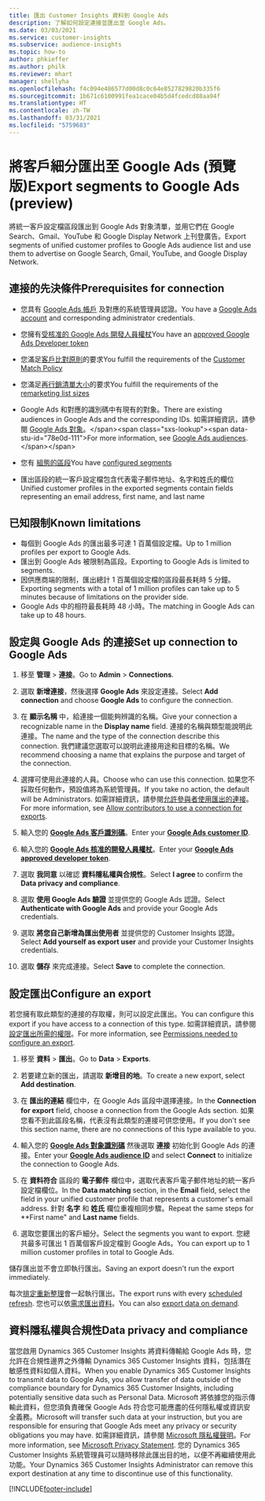 ```yaml
---
title: 匯出 Customer Insights 資料到 Google Ads
description: 了解如何設定連接並匯出至 Google Ads。
ms.date: 03/03/2021
ms.service: customer-insights
ms.subservice: audience-insights
ms.topic: how-to
author: phkieffer
ms.author: philk
ms.reviewer: mhart
manager: shellyha
ms.openlocfilehash: f4c094e486577d00d8c0c64e8527829820b335f6
ms.sourcegitcommit: 1b671c6100991fea1cace04b5d4fcedcd88aa94f
ms.translationtype: HT
ms.contentlocale: zh-TW
ms.lasthandoff: 03/31/2021
ms.locfileid: "5759683"
---
```

# <a name="export-segments-to-google-ads-preview"></a><span data-ttu-id="78e0d-103">將客戶細分匯出至 Google Ads (預覽版)</span><span class="sxs-lookup"><span data-stu-id="78e0d-103">Export segments to Google Ads (preview)</span></span>

<span data-ttu-id="78e0d-104">將統一客戶設定檔區段匯出到 Google Ads 對象清單，並用它們在 Google Search、Gmail、YouTube 和 Google Display Network 上刊登廣告。</span><span class="sxs-lookup"><span data-stu-id="78e0d-104">Export segments of unified customer profiles to Google Ads audience list and use them to advertise on Google Search, Gmail, YouTube, and Google Display Network.</span></span> 

## <a name="prerequisites-for-connection"></a><span data-ttu-id="78e0d-105">連接的先決條件</span><span class="sxs-lookup"><span data-stu-id="78e0d-105">Prerequisites for connection</span></span>

-   <span data-ttu-id="78e0d-106">您具有 [Google Ads 帳戶](https://ads.google.com/) 及對應的系統管理員認證。</span><span class="sxs-lookup"><span data-stu-id="78e0d-106">You have a [Google Ads account](https://ads.google.com/) and corresponding administrator credentials.</span></span>
-   <span data-ttu-id="78e0d-107">您擁有[受核准的 Google Ads 開發人員權杖](https://developers.google.com/google-ads/api/docs/first-call/dev-token)</span><span class="sxs-lookup"><span data-stu-id="78e0d-107">You have an [approved Google Ads Developer token](https://developers.google.com/google-ads/api/docs/first-call/dev-token)</span></span> 
-   <span data-ttu-id="78e0d-108">您滿足[客戶比對原則](https://support.google.com/adspolicy/answer/6299717)的要求</span><span class="sxs-lookup"><span data-stu-id="78e0d-108">You fulfill the requirements of the [Customer Match Policy](https://support.google.com/adspolicy/answer/6299717)</span></span>
-   <span data-ttu-id="78e0d-109">您滿足[再行銷清單大小](https://support.google.com/google-ads/answer/7558048)的要求</span><span class="sxs-lookup"><span data-stu-id="78e0d-109">You fulfill the requirements of the [remarketing list sizes](https://support.google.com/google-ads/answer/7558048)</span></span> 

-   <span data-ttu-id="78e0d-110">Google Ads 和對應的識別碼中有現有的對象。</span><span class="sxs-lookup"><span data-stu-id="78e0d-110">There are existing audiences in Google Ads and the corresponding IDs.</span></span> <span data-ttu-id="78e0d-111">如需詳細資訊，請參閱 [Google Ads 對象](https://support.google.com/google-ads/answer/7558048?hl=en#:~:text=Audience%20lists%20is%20a%20section,Display%20Network%20through%20remarketing%20campaigns.)。</span><span class="sxs-lookup"><span data-stu-id="78e0d-111">For more information, see [Google Ads audiences](https://support.google.com/google-ads/answer/7558048?hl=en#:~:text=Audience%20lists%20is%20a%20section,Display%20Network%20through%20remarketing%20campaigns.).</span></span>
-   <span data-ttu-id="78e0d-112">您有 [組態的區段](segments.md)</span><span class="sxs-lookup"><span data-stu-id="78e0d-112">You have [configured segments](segments.md)</span></span>
-   <span data-ttu-id="78e0d-113">匯出區段的統一客戶設定檔包含代表電子郵件地址、名字和姓氏的欄位</span><span class="sxs-lookup"><span data-stu-id="78e0d-113">Unified customer profiles in the exported segments contain fields representing an email address, first name, and last name</span></span>

## <a name="known-limitations"></a><span data-ttu-id="78e0d-114">已知限制</span><span class="sxs-lookup"><span data-stu-id="78e0d-114">Known limitations</span></span>

- <span data-ttu-id="78e0d-115">每個到 Google Ads 的匯出最多可達 1 百萬個設定檔。</span><span class="sxs-lookup"><span data-stu-id="78e0d-115">Up to 1 million profiles per export to Google Ads.</span></span>
- <span data-ttu-id="78e0d-116">匯出到 Google Ads 被限制為區段。</span><span class="sxs-lookup"><span data-stu-id="78e0d-116">Exporting to Google Ads is limited to segments.</span></span>
- <span data-ttu-id="78e0d-117">因供應商端的限制，匯出總計 1 百萬個設定檔的區段最長耗時 5 分鐘。</span><span class="sxs-lookup"><span data-stu-id="78e0d-117">Exporting segments with a total of 1 million profiles can take up to 5 minutes because of limitations on the provider side.</span></span> 
- <span data-ttu-id="78e0d-118">Google Ads 中的相符最長耗時 48 小時。</span><span class="sxs-lookup"><span data-stu-id="78e0d-118">The matching in Google Ads can take up to 48 hours.</span></span>

## <a name="set-up-connection-to-google-ads"></a><span data-ttu-id="78e0d-119">設定與 Google Ads 的連接</span><span class="sxs-lookup"><span data-stu-id="78e0d-119">Set up connection to Google Ads</span></span>

1. <span data-ttu-id="78e0d-120">移至 **管理** > **連接**。</span><span class="sxs-lookup"><span data-stu-id="78e0d-120">Go to **Admin** > **Connections**.</span></span>

1. <span data-ttu-id="78e0d-121">選取 **新增連接**，然後選擇 **Google Ads** 來設定連接。</span><span class="sxs-lookup"><span data-stu-id="78e0d-121">Select **Add connection** and choose **Google Ads** to configure the connection.</span></span>

1. <span data-ttu-id="78e0d-122">在 **顯示名稱** 中，給連接一個能夠辨識的名稱。</span><span class="sxs-lookup"><span data-stu-id="78e0d-122">Give your connection a recognizable name in the **Display name** field.</span></span> <span data-ttu-id="78e0d-123">連接的名稱與類型能說明此連接。</span><span class="sxs-lookup"><span data-stu-id="78e0d-123">The name and the type of the connection describe this connection.</span></span> <span data-ttu-id="78e0d-124">我們建議您選取可以說明此連接用途和目標的名稱。</span><span class="sxs-lookup"><span data-stu-id="78e0d-124">We recommend choosing a name that explains the purpose and target of the connection.</span></span>

1. <span data-ttu-id="78e0d-125">選擇可使用此連接的人員。</span><span class="sxs-lookup"><span data-stu-id="78e0d-125">Choose who can use this connection.</span></span> <span data-ttu-id="78e0d-126">如果您不採取任何動作，預設值將為系統管理員。</span><span class="sxs-lookup"><span data-stu-id="78e0d-126">If you take no action, the default will be Administrators.</span></span> <span data-ttu-id="78e0d-127">如需詳細資訊，請參閱[允許參與者使用匯出的連接](connections.md#allow-contributors-to-use-a-connection-for-exports)。</span><span class="sxs-lookup"><span data-stu-id="78e0d-127">For more information, see [Allow contributors to use a connection for exports](connections.md#allow-contributors-to-use-a-connection-for-exports).</span></span>

1. <span data-ttu-id="78e0d-128">輸入您的 **[Google Ads 客戶識別碼](https://support.google.com/google-ads/answer/1704344)**。</span><span class="sxs-lookup"><span data-stu-id="78e0d-128">Enter your **[Google Ads customer ID](https://support.google.com/google-ads/answer/1704344)**.</span></span>

1. <span data-ttu-id="78e0d-129">輸入您的 **[Google Ads 核准的開發人員權杖](https://developers.google.com/google-ads/api/docs/first-call/dev-token)**。</span><span class="sxs-lookup"><span data-stu-id="78e0d-129">Enter your **[Google Ads approved developer token](https://developers.google.com/google-ads/api/docs/first-call/dev-token)**.</span></span>

1. <span data-ttu-id="78e0d-130">選取 **我同意** 以確認 **資料隱私權與合規性**。</span><span class="sxs-lookup"><span data-stu-id="78e0d-130">Select **I agree** to confirm the **Data privacy and compliance**.</span></span>

1. <span data-ttu-id="78e0d-131">選取 **使用 Google Ads 驗證** 並提供您的 Google Ads 認證。</span><span class="sxs-lookup"><span data-stu-id="78e0d-131">Select **Authenticate with Google Ads** and provide your Google Ads credentials.</span></span>

1. <span data-ttu-id="78e0d-132">選取 **將您自己新增為匯出使用者** 並提供您的 Customer Insights 認證。</span><span class="sxs-lookup"><span data-stu-id="78e0d-132">Select **Add yourself as export user** and provide your Customer Insights credentials.</span></span>

1. <span data-ttu-id="78e0d-133">選取 **儲存** 來完成連接。</span><span class="sxs-lookup"><span data-stu-id="78e0d-133">Select **Save** to complete the connection.</span></span> 

## <a name="configure-an-export"></a><span data-ttu-id="78e0d-134">設定匯出</span><span class="sxs-lookup"><span data-stu-id="78e0d-134">Configure an export</span></span>

<span data-ttu-id="78e0d-135">若您擁有取此類型的連接的存取權，則可以設定此匯出。</span><span class="sxs-lookup"><span data-stu-id="78e0d-135">You can configure this export if you have access to a connection of this type.</span></span> <span data-ttu-id="78e0d-136">如需詳細資訊，請參閱[設定匯出所需的權限](export-destinations.md#set-up-a-new-export)。</span><span class="sxs-lookup"><span data-stu-id="78e0d-136">For more information, see [Permissions needed to configure an export](export-destinations.md#set-up-a-new-export).</span></span>

1. <span data-ttu-id="78e0d-137">移至 **資料** > **匯出**。</span><span class="sxs-lookup"><span data-stu-id="78e0d-137">Go to **Data** > **Exports**.</span></span>

1. <span data-ttu-id="78e0d-138">若要建立新的匯出，請選取 **新增目的地**。</span><span class="sxs-lookup"><span data-stu-id="78e0d-138">To create a new export, select **Add destination**.</span></span>

1. <span data-ttu-id="78e0d-139">在 **匯出的連結** 欄位中，在 Google Ads 區段中選擇連接。</span><span class="sxs-lookup"><span data-stu-id="78e0d-139">In the **Connection for export** field, choose a connection from the Google Ads section.</span></span> <span data-ttu-id="78e0d-140">如果您看不到此區段名稱，代表沒有此類型的連接可供您使用。</span><span class="sxs-lookup"><span data-stu-id="78e0d-140">If you don't see this section name, there are no connections of this type available to you.</span></span>

1. <span data-ttu-id="78e0d-141">輸入您的 **[Google Ads 對象識別碼](https://support.google.com/google-ads/answer/7558048?hl=en#:~:text=Audience%20lists%20is%20a%20section,Display%20Network%20through%20remarketing%20campaigns.)** 然後選取 **連接** 初始化到 Google Ads 的連接。</span><span class="sxs-lookup"><span data-stu-id="78e0d-141">Enter your **[Google Ads audience ID](https://support.google.com/google-ads/answer/7558048?hl=en#:~:text=Audience%20lists%20is%20a%20section,Display%20Network%20through%20remarketing%20campaigns.)** and select **Connect** to initialize the connection to Google Ads.</span></span>

1. <span data-ttu-id="78e0d-142">在 **資料符合** 區段的 **電子郵件** 欄位中，選取代表客戶電子郵件地址的統一客戶設定檔欄位。</span><span class="sxs-lookup"><span data-stu-id="78e0d-142">In the **Data matching** section, in the **Email** field, select the field in your unified customer profile that represents a customer's email address.</span></span> <span data-ttu-id="78e0d-143">針對 **名字** 和 **姓氏** 欄位重複相同步驟。</span><span class="sxs-lookup"><span data-stu-id="78e0d-143">Repeat the same steps for \*\*First name" and **Last name** fields.</span></span>

1. <span data-ttu-id="78e0d-144">選取您要匯出的客戶細分。</span><span class="sxs-lookup"><span data-stu-id="78e0d-144">Select the segments you want to export.</span></span> <span data-ttu-id="78e0d-145">您總共最多可匯出 1 百萬個客戶設定檔到 Google Ads。</span><span class="sxs-lookup"><span data-stu-id="78e0d-145">You can export up to 1 million customer profiles in total to Google Ads.</span></span>

<span data-ttu-id="78e0d-146">儲存匯出並不會立即執行匯出。</span><span class="sxs-lookup"><span data-stu-id="78e0d-146">Saving an export doesn't run the export immediately.</span></span>

<span data-ttu-id="78e0d-147">每次[排定重新整理](system.md#schedule-tab)會一起執行匯出。</span><span class="sxs-lookup"><span data-stu-id="78e0d-147">The export runs with every [scheduled refresh](system.md#schedule-tab).</span></span> <span data-ttu-id="78e0d-148">您也可以依[需求匯出資料](export-destinations.md#run-exports-on-demand)。</span><span class="sxs-lookup"><span data-stu-id="78e0d-148">You can also [export data on demand](export-destinations.md#run-exports-on-demand).</span></span> 

## <a name="data-privacy-and-compliance"></a><span data-ttu-id="78e0d-149">資料隱私權與合規性</span><span class="sxs-lookup"><span data-stu-id="78e0d-149">Data privacy and compliance</span></span>

<span data-ttu-id="78e0d-150">當您啟用 Dynamics 365 Customer Insights 將資料傳輸給 Google Ads 時，您允許在合規性邊界之外傳輸 Dynamics 365 Customer Insights 資料，包括潛在敏感性資料如個人資料。</span><span class="sxs-lookup"><span data-stu-id="78e0d-150">When you enable Dynamics 365 Customer Insights to transmit data to Google Ads, you allow transfer of data outside of the compliance boundary for Dynamics 365 Customer Insights, including potentially sensitive data such as Personal Data.</span></span> <span data-ttu-id="78e0d-151">Microsoft 將依據您的指示傳輸此資料，但您須負責確保 Google Ads 符合您可能應盡的任何隱私權或資訊安全義務。</span><span class="sxs-lookup"><span data-stu-id="78e0d-151">Microsoft will transfer such data at your instruction, but you are responsible for ensuring that Google Ads meet any privacy or security obligations you may have.</span></span> <span data-ttu-id="78e0d-152">如需詳細資訊，請參閱 [Microsoft 隱私權聲明](https://go.microsoft.com/fwlink/?linkid=396732)。</span><span class="sxs-lookup"><span data-stu-id="78e0d-152">For more information, see [Microsoft Privacy Statement](https://go.microsoft.com/fwlink/?linkid=396732).</span></span>
<span data-ttu-id="78e0d-153">您的 Dynamics 365 Customer Insights 系統管理員可以隨時移除此匯出目的地，以便不再繼續使用此功能。</span><span class="sxs-lookup"><span data-stu-id="78e0d-153">Your Dynamics 365 Customer Insights Administrator can remove this export destination at any time to discontinue use of this functionality.</span></span>


[!INCLUDE[footer-include](../includes/footer-banner.md)]

